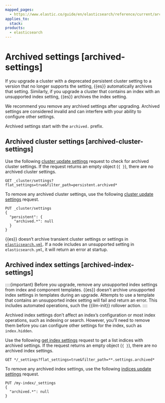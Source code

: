 ```yaml
---
mapped_pages:
  - https://www.elastic.co/guide/en/elasticsearch/reference/current/archived-settings.html
applies_to:
  stack:
products:
  - elasticsearch
---
```


# Archived settings [archived-settings]

If you upgrade a cluster with a deprecated persistent cluster setting to a version that no longer supports the setting, {{es}} automatically archives that setting. Similarly, if you upgrade a cluster that contains an index with an unsupported index setting, {{es}} archives the index setting.

We recommend you remove any archived settings after upgrading. Archived settings are considered invalid and can interfere with your ability to configure other settings.

Archived settings start with the `archived.` prefix.


## Archived cluster settings [archived-cluster-settings] 

Use the following [cluster update settings](https://www.elastic.co/docs/api/doc/elasticsearch/operation/operation-cluster-put-settings) request to check for archived cluster settings. If the request returns an empty object (`{ }`), there are no archived cluster settings.

```console
GET _cluster/settings?flat_settings=true&filter_path=persistent.archived*
```

To remove any archived cluster settings, use the following [cluster update settings](https://www.elastic.co/docs/api/doc/elasticsearch/operation/operation-cluster-put-settings) request.

```console
PUT _cluster/settings
{
  "persistent": {
    "archived.*": null
  }
}
```

{{es}} doesn’t archive transient cluster settings or settings in [`elasticsearch.yml`](/deploy-manage/stack-settings.md). If a node includes an unsupported setting in `elasticsearch.yml`, it will return an error at startup.


## Archived index settings [archived-index-settings] 

::::{important} 
Before you upgrade, remove any unsupported index settings from index and component templates. {{es}} doesn’t archive unsupported index settings in templates during an upgrade. Attempts to use a template that contains an unsupported index setting will fail and return an error. This includes automated operations, such the {{ilm-init}} rollover action.
::::


Archived index settings don’t affect an index’s configuration or most index operations, such as indexing or search. However, you’ll need to remove them before you can configure other settings for the index, such as `index.hidden`.

Use the following [get index settings](https://www.elastic.co/docs/api/doc/elasticsearch/operation/operation-indices-get-settings) request to get a list indices with archived settings. If the request returns an empty object (`{ }`), there are no archived index settings.

```console
GET */_settings?flat_settings=true&filter_path=**.settings.archived*
```

To remove any archived index settings, use the following [indices update settings](https://www.elastic.co/docs/api/doc/elasticsearch/operation/operation-indices-put-settings) request.

```console
PUT /my-index/_settings
{
  "archived.*": null
}
```

